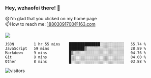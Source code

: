 ### Hey, wzhaofei there! 👋

😄I'm glad that you clicked on my home page<br>
📫How to reach me: 18803091700@163.com<br>

![](https://github-readme-stats.vercel.app/api?username=wzhaofei&show_icons=true)

<!--START_SECTION:waka-->

```text
JSON         1 hr 55 mins    ██████████████░░░░░░░░░░░   55.74 %
JavaScript   59 mins         ███████▒░░░░░░░░░░░░░░░░░   28.89 %
Markdown     9 mins          █▒░░░░░░░░░░░░░░░░░░░░░░░   04.76 %
Git          8 mins          █░░░░░░░░░░░░░░░░░░░░░░░░   04.00 %
Other        8 mins          █░░░░░░░░░░░░░░░░░░░░░░░░   03.88 %
```

<!--END_SECTION:waka-->

![visitors](https://visitor-badge.glitch.me/badge?page_id=wzhaofei)


<!--
**wzhaofei/wzhaofei** is a ✨ _special_ ✨ repository because its `README.md` (this file) appears on your GitHub profile.

[<img align="right" width="50%" src="https://github-readme-stats.vercel.app/api?username=wzhaofei&show_icons=true">](https://metrics.lecoq.io/wzhaofei#gh-light-mode-only)

Here are some ideas to get you started:

- 🔭 I’m currently working on ...
- 🌱 I’m currently learning ...
- 👯 I’m looking to collaborate on ...
- 🤔 I’m looking for help with ...
- 💬 Ask me about ...
- 📫 How to reach me: ...
- 😄 Pronouns: ...
- ⚡ Fun fact: ...
-->
